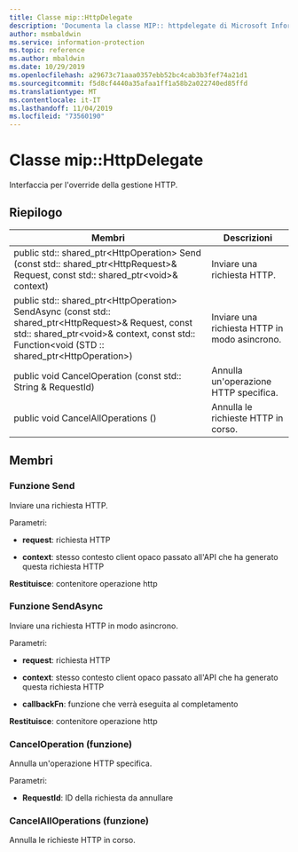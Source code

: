 ```yaml
---
title: Classe mip::HttpDelegate
description: 'Documenta la classe MIP:: httpdelegate di Microsoft Information Protection (MIP) SDK.'
author: msmbaldwin
ms.service: information-protection
ms.topic: reference
ms.author: mbaldwin
ms.date: 10/29/2019
ms.openlocfilehash: a29673c71aaa0357ebb52bc4cab3b3fef74a21d1
ms.sourcegitcommit: f5d8cf4440a35afaa1ff1a58b2a022740ed85ffd
ms.translationtype: MT
ms.contentlocale: it-IT
ms.lasthandoff: 11/04/2019
ms.locfileid: "73560190"
---
```

# <a name="class-miphttpdelegate"></a>Classe mip::HttpDelegate 
Interfaccia per l'override della gestione HTTP.
  
## <a name="summary"></a>Riepilogo
 Membri                        | Descrizioni                                
--------------------------------|---------------------------------------------
public std:: shared_ptr\<HttpOperation\> Send (const std:: shared_ptr\<HttpRequest\>& Request, const std:: shared_ptr\<void\>& context)  |  Inviare una richiesta HTTP.
public std:: shared_ptr\<HttpOperation\> SendAsync (const std:: shared_ptr\<HttpRequest\>& Request, const std:: shared_ptr\<void\>& context, const std:: Function\<void (STD :: shared_ptr\<HttpOperation\>)  |  Inviare una richiesta HTTP in modo asincrono.
public void CancelOperation (const std:: String & RequestId)  |  Annulla un'operazione HTTP specifica.
public void CancelAllOperations ()  |  Annulla le richieste HTTP in corso.
  
## <a name="members"></a>Membri
  
### <a name="send-function"></a>Funzione Send
Inviare una richiesta HTTP.

Parametri:  
* **request**: richiesta HTTP 


* **context**: stesso contesto client opaco passato all'API che ha generato questa richiesta HTTP



  
**Restituisce**: contenitore operazione http
  
### <a name="sendasync-function"></a>Funzione SendAsync
Inviare una richiesta HTTP in modo asincrono.

Parametri:  
* **request**: richiesta HTTP 


* **context**: stesso contesto client opaco passato all'API che ha generato questa richiesta HTTP 


* **callbackFn**: funzione che verrà eseguita al completamento



  
**Restituisce**: contenitore operazione http
  
### <a name="canceloperation-function"></a>CancelOperation (funzione)
Annulla un'operazione HTTP specifica.

Parametri:  
* **RequestId**: ID della richiesta da annullare


  
### <a name="cancelalloperations-function"></a>CancelAllOperations (funzione)
Annulla le richieste HTTP in corso.